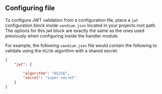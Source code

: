 ## Configuring file

To configure JWT validation from a configuration file, place a `jwt` configuration block inside `vandium.json` located in your projects root path. The options for this jwt block are exactly the same as the ones used previously when configuring inside the handler module.

For example, the following `vandium.json` file would contain the following to validate using the `HS256` algorithm with a shared secret:

```json
{
	"jwt": {

		"algorithm": "HS256",
		"secret": "super-secret"
	}
}
```
